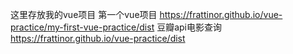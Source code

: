 这里存放我的vue项目
第一个vue项目
https://frattinor.github.io/vue-practice/my-first-vue-practice/dist
豆瓣api电影查询
https://frattinor.github.io/vue-practice/dist
